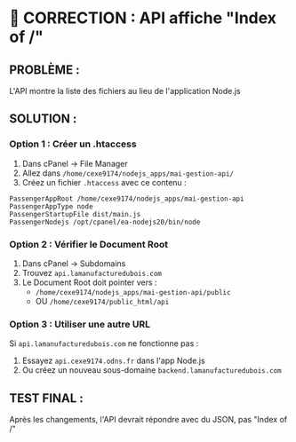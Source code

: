 # 🔧 CORRECTION : API affiche "Index of /"

## PROBLÈME :
L'API montre la liste des fichiers au lieu de l'application Node.js

## SOLUTION :

### Option 1 : Créer un .htaccess
1. Dans cPanel → File Manager
2. Allez dans `/home/cexe9174/nodejs_apps/mai-gestion-api/`
3. Créez un fichier `.htaccess` avec ce contenu :

```
PassengerAppRoot /home/cexe9174/nodejs_apps/mai-gestion-api
PassengerAppType node
PassengerStartupFile dist/main.js
PassengerNodejs /opt/cpanel/ea-nodejs20/bin/node
```

### Option 2 : Vérifier le Document Root
1. Dans cPanel → Subdomains
2. Trouvez `api.lamanufacturedubois.com`
3. Le Document Root doit pointer vers :
   - `/home/cexe9174/nodejs_apps/mai-gestion-api/public`
   - OU `/home/cexe9174/public_html/api`

### Option 3 : Utiliser une autre URL
Si `api.lamanufacturedubois.com` ne fonctionne pas :
1. Essayez `api.cexe9174.odns.fr` dans l'app Node.js
2. Ou créez un nouveau sous-domaine `backend.lamanufacturedubois.com`

## TEST FINAL :
Après les changements, l'API devrait répondre avec du JSON, pas "Index of /" 